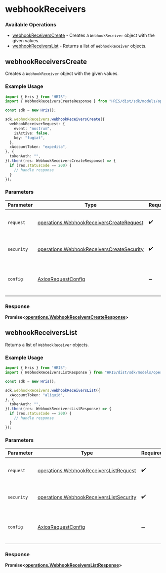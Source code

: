 # webhookReceivers

### Available Operations

* [webhookReceiversCreate](#webhookreceiverscreate) - Creates a `WebhookReceiver` object with the given values.
* [webhookReceiversList](#webhookreceiverslist) - Returns a list of `WebhookReceiver` objects.

## webhookReceiversCreate

Creates a `WebhookReceiver` object with the given values.

### Example Usage

```typescript
import { Hris } from "HRIS";
import { WebhookReceiversCreateResponse } from "HRIS/dist/sdk/models/operations";

const sdk = new Hris();

sdk.webhookReceivers.webhookReceiversCreate({
  webhookReceiverRequest: {
    event: "nostrum",
    isActive: false,
    key: "fugiat",
  },
  xAccountToken: "expedita",
}, {
  tokenAuth: "",
}).then((res: WebhookReceiversCreateResponse) => {
  if (res.statusCode == 200) {
    // handle response
  }
});
```

### Parameters

| Parameter                                                                                              | Type                                                                                                   | Required                                                                                               | Description                                                                                            |
| ------------------------------------------------------------------------------------------------------ | ------------------------------------------------------------------------------------------------------ | ------------------------------------------------------------------------------------------------------ | ------------------------------------------------------------------------------------------------------ |
| `request`                                                                                              | [operations.WebhookReceiversCreateRequest](../../models/operations/webhookreceiverscreaterequest.md)   | :heavy_check_mark:                                                                                     | The request object to use for the request.                                                             |
| `security`                                                                                             | [operations.WebhookReceiversCreateSecurity](../../models/operations/webhookreceiverscreatesecurity.md) | :heavy_check_mark:                                                                                     | The security requirements to use for the request.                                                      |
| `config`                                                                                               | [AxiosRequestConfig](https://axios-http.com/docs/req_config)                                           | :heavy_minus_sign:                                                                                     | Available config options for making requests.                                                          |


### Response

**Promise<[operations.WebhookReceiversCreateResponse](../../models/operations/webhookreceiverscreateresponse.md)>**


## webhookReceiversList

Returns a list of `WebhookReceiver` objects.

### Example Usage

```typescript
import { Hris } from "HRIS";
import { WebhookReceiversListResponse } from "HRIS/dist/sdk/models/operations";

const sdk = new Hris();

sdk.webhookReceivers.webhookReceiversList({
  xAccountToken: "aliquid",
}, {
  tokenAuth: "",
}).then((res: WebhookReceiversListResponse) => {
  if (res.statusCode == 200) {
    // handle response
  }
});
```

### Parameters

| Parameter                                                                                          | Type                                                                                               | Required                                                                                           | Description                                                                                        |
| -------------------------------------------------------------------------------------------------- | -------------------------------------------------------------------------------------------------- | -------------------------------------------------------------------------------------------------- | -------------------------------------------------------------------------------------------------- |
| `request`                                                                                          | [operations.WebhookReceiversListRequest](../../models/operations/webhookreceiverslistrequest.md)   | :heavy_check_mark:                                                                                 | The request object to use for the request.                                                         |
| `security`                                                                                         | [operations.WebhookReceiversListSecurity](../../models/operations/webhookreceiverslistsecurity.md) | :heavy_check_mark:                                                                                 | The security requirements to use for the request.                                                  |
| `config`                                                                                           | [AxiosRequestConfig](https://axios-http.com/docs/req_config)                                       | :heavy_minus_sign:                                                                                 | Available config options for making requests.                                                      |


### Response

**Promise<[operations.WebhookReceiversListResponse](../../models/operations/webhookreceiverslistresponse.md)>**

